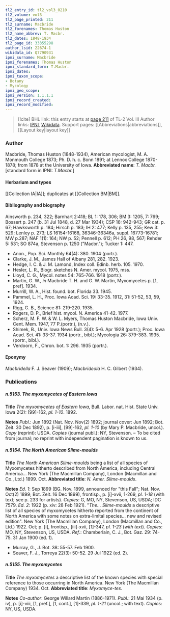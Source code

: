 ```yaml
---
tl2_entry_id: tl2_vol3_0210
tl2_volume: vol3
tl2_page_printed: 211
tl2_surname: Macbride
tl2_forenames: Thomas Huston
tl2_name_abbrev: T. Macbr.
tl2_dates: 1848-1934
tl2_page_id: 33355298
author_lsid: 22674-1
wikidata_id: Q7790931
ipni_surname: Macbride
ipni_forenames: Thomas Huston
ipni_standard_form: T.Macbr.
ipni_dates: 
ipni_taxon_scope: 
- Botany
- Mycology
ipni_geo_scope: 
ipni_version: 1.1.1.1
ipni_record_created: 
ipni_record_modified:
---
```


> [!cite] BHL link: this entry starts at [page 211](https://www.biodiversitylibrary.org/page/33355298) of TL-2 Vol. III
> Author links: [IPNI](https://www.ipni.org/a/22674-1), [Wikidata](https://www.wikidata.org/wiki/Q7790931). Support pages: [[Abbreviations|abbreviations]], [[Layout key|layout key]]

### Author

Macbride, Thomas Huston (1848-1934), American mycologist, M. A. Monmouth College 1873; Ph. D. h. c. Bonn 1891; at Lennox College 1870-1878; from 1878 at the University of Iowa. 
**Abbreviated name**: *T. Macbr.* \[standard form in IPNI: *T.Macbr.*\]

#### Herbarium and types

[[Collection IA|IA]]; duplicates at [[Collection BM|BM]].

#### Bibliography and biography

Ainsworth p. 234, 322; Barnhart 2:418; BL 1: 178, 306; BM 3: 1205, 7: 769; Bossert p. 247 (b. 31 Jul 1848, d. 27 Mar 1934); CSP 16: 942-943; GR cat. p. 67; Hawksworth p. 184; Hirsch p. 183; IH 2: 477; Kelly p. 135, 255; Kew 3: 529; Lenley p. 273; LS 16154-16168, 36346-36346a, suppl. 16773-16781; MW p.287; NAF 1(1): 164; NW p. 52; Pennell p. 612; PH 26, 98, 567; Rehder 5: 531; SO 874a, Stevenson p. 1250 ("Macbr."); Tucker 1: 447.
- Anon., Pop. Sci. Monthly 64(4): 380. 1904 (portr.).
- Clarke, J. M., James Hall of Albany 281, 282. 1923.
- Hedge, I. C. & J. M. Lamond, Index coll. Edinb. herb. 105. 1970.
- Hesler, L. R., Biogr. sketches N. Amer. mycol. 1975, mss.
- Lloyd, C. G., Mycol. notes 54: 765-766. 1918 (portr.).
- Martin, G. W., *in* Macbride T. H. and G. W. Martin, Myxomycetes p. \[1, pref\]. 1934.
- Murrill, W. A., Hist. found. bot. Florida 33. 1945.
- Pammel, L. H., Proc. Iowa Acad. Sci. 19: 33-35. 1912, 31: 51-52, 53, 59, 1924.
- Rigg, G. B., Science 81: 219-220. 1935.
- Rogers, D. P., Brief hist. mycol. N. America 41-42. 1977.
- Scherz, M. F. W. & W. L. Myers, Thomas Huston Macbride, Iowa Univ. Cent. Mem. 1947, 77 P.(portr.), (n.v.).
- Shimek, B., Univ. Iowa News Bull. 3(4): 5-6. Apr 1928 (portr.); Proc. Iowa Acad. Sci. 41: 33-37. 1934 (portr., bibl.); Mycologia 26: 379-383. 1935. (portr., bibl.).
- Verdoorn, F., Chron. bot. 1: 296. 1935 (portr.).

#### Eponymy

*Macbridella* F. J. Seaver (1909); *Macbrideola* H. C. Gilbert (1934).

### Publications

##### n.5153. The myxomycetes of Eastern Iowa

**Title**
*The myxomycetes of Eastern Iowa*, Bull. Labor. nat. Hist. State Univ. Iowa 2(2): \[99\]-162, *pl. 1-10*. 1892.

**Notes**
*Publ*.: Jun 1892 (Nat. Nov. Nov(2) 1892; journal cover: Jun 1892; Bot. Zeit. 30 Dec 1892), p. \[i-iii\], \[99\]-162, *pl. 1-10* (by Mary P. Macbride, uncol.). *Copy* (reprint): USDA.
*Copies* (journal publ.): NY, Stevenson. – To be cited from journal; no reprint with independent pagination is known to us.

##### n.5154. The North American Slime-moulds

**Title**
*The North American Slime-moulds* being a list of all species of Myxomycetes hitherto described from North America, including Central America... New York (The Macmillan Company), London (Macmillan and Co., Ltd.) 1899. Oct.
**Abbreviated title**: *N. Amer. Slime-moulds*.

**Notes**
*Ed. 1*: Sep 1899 (BG. Nov. 1899, announced for "this Fall"; Nat. Nov. Oct(2) 1899; Bot. Zeit. 16 Dec 1899), frontisp., p. \[i\]-xvii, 1-269, *pl. 1-18* (with text; see p. 233 for artists).
*Copies*: G, MO, NY, Stevenson, US, USDA; IDC 7579.
*Ed. 2*: 1922 (p. xiv: 28 Feb 1921). "*The... Slime-moulds* a descriptive list of all species of myxomycetes hitherto reported from the continent of North America with some notes on extra-limital species... new and revised edition". New York (The Macmillan Company), London (Macmillan and Co., Ltd.) 1922. Oct; p. \[i\], frontisp., \[iii\]-xvii, \[1\]-347, *pl. 1-23* (*with text*). *Copies*: MO, NY, Stevenson, US, USDA.
*Ref*.: Chamberlain, C. J., Bot. Gaz. 29: 74-75. 31 Jan 1900 (ed. 1).
- Murray, G., J. Bot. 38: 55-57. Feb 1900.
- Seaver, F. J., Torreya 22(3): 50-52. 29 Jul 1922 (ed. 2).

##### n.5155. The myxomycetes

**Title**
*The myxomycetes* a descriptive list of the known species with special reference to those occurring in North America. New York (The Macmillan Company) 1934. Oct.
**Abbreviated title**: *Myxomyce-tes*.

**Notes**
*Co-author*: George Willard Martin (1886-1971).
*Publ*.: 21 Mai 1934 (p. iv), p. \[i\]-viii, \[1, pref.\], \[1, cont.\], \[1\]-339, *pl. 1-21* (uncol.; with text). *Copies*: NY, US, USDA.

